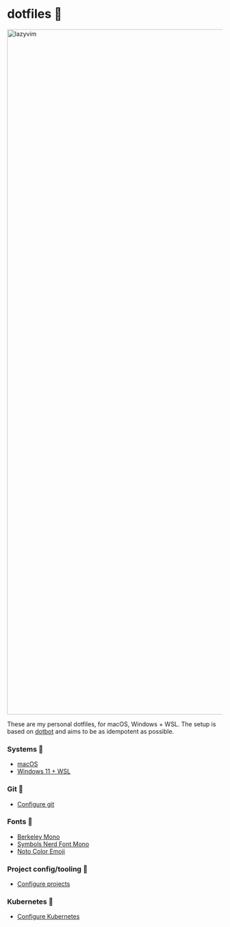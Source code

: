 # dotfiles 🍩

<img width="1600" alt="lazyvim" src="https://github.com/fredrikaverpil/dotfiles/assets/994357/28d5cbe3-b9a1-47a4-93f4-616a6d251544">

These are my personal dotfiles, for macOS, Windows + WSL. The setup is based on [dotbot](https://github.com/anishathalye/dotbot) and aims to be as idempotent as possible.

### Systems 🚀

- [macOS](README_MACOS.md)
- [Windows 11 + WSL](README_WIN_WSL.md)

### Git 🐙

- [Configure git](README_GIT.md)

### Fonts 💯

- [Berkeley Mono](https://berkeleygraphics.com/typefaces/berkeley-mono)
- [Symbols Nerd Font Mono](https://github.com/ryanoasis/nerd-fonts)
- [Noto Color Emoji](https://fonts.google.com/noto/specimen/Noto+Color+Emoji)

### Project config/tooling 🧢

- [Configure projects](README_PROJECT.md)

### Kubernetes 🧊

- [Configure Kubernetes](README_K8S.md)

